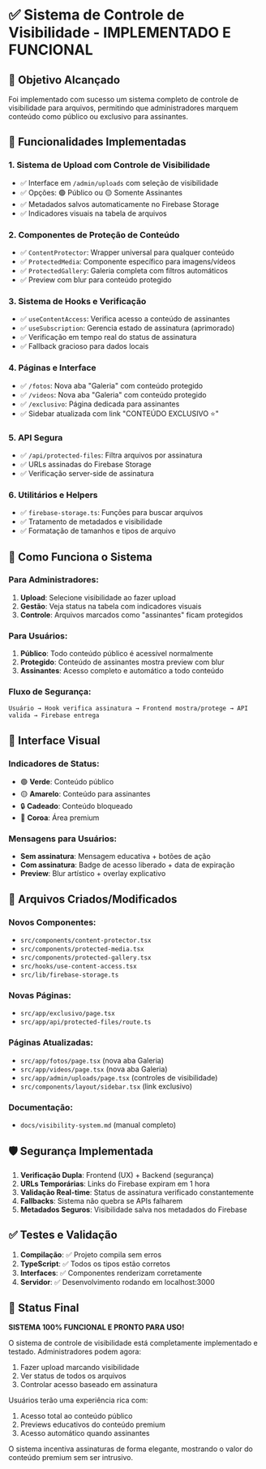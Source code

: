 # ✅ Sistema de Controle de Visibilidade - IMPLEMENTADO E FUNCIONAL

## 🎯 Objetivo Alcançado

Foi implementado com sucesso um sistema completo de controle de visibilidade para arquivos, permitindo que administradores marquem conteúdo como público ou exclusivo para assinantes.

## 🚀 Funcionalidades Implementadas

### 1. **Sistema de Upload com Controle de Visibilidade**
- ✅ Interface em `/admin/uploads` com seleção de visibilidade
- ✅ Opções: 🟢 Público ou 🟡 Somente Assinantes
- ✅ Metadados salvos automaticamente no Firebase Storage
- ✅ Indicadores visuais na tabela de arquivos

### 2. **Componentes de Proteção de Conteúdo**
- ✅ `ContentProtector`: Wrapper universal para qualquer conteúdo
- ✅ `ProtectedMedia`: Componente específico para imagens/vídeos
- ✅ `ProtectedGallery`: Galeria completa com filtros automáticos
- ✅ Preview com blur para conteúdo protegido

### 3. **Sistema de Hooks e Verificação**
- ✅ `useContentAccess`: Verifica acesso a conteúdo de assinantes
- ✅ `useSubscription`: Gerencia estado de assinatura (aprimorado)
- ✅ Verificação em tempo real do status de assinatura
- ✅ Fallback gracioso para dados locais

### 4. **Páginas e Interface**
- ✅ `/fotos`: Nova aba "Galeria" com conteúdo protegido
- ✅ `/videos`: Nova aba "Galeria" com conteúdo protegido  
- ✅ `/exclusivo`: Página dedicada para assinantes
- ✅ Sidebar atualizada com link "CONTEÚDO EXCLUSIVO ⭐"

### 5. **API Segura**
- ✅ `/api/protected-files`: Filtra arquivos por assinatura
- ✅ URLs assinadas do Firebase Storage
- ✅ Verificação server-side de assinatura

### 6. **Utilitários e Helpers**
- ✅ `firebase-storage.ts`: Funções para buscar arquivos
- ✅ Tratamento de metadados e visibilidade
- ✅ Formatação de tamanhos e tipos de arquivo

## 🔐 Como Funciona o Sistema

### Para Administradores:
1. **Upload**: Selecione visibilidade ao fazer upload
2. **Gestão**: Veja status na tabela com indicadores visuais
3. **Controle**: Arquivos marcados como "assinantes" ficam protegidos

### Para Usuários:
1. **Público**: Todo conteúdo público é acessível normalmente
2. **Protegido**: Conteúdo de assinantes mostra preview com blur
3. **Assinantes**: Acesso completo e automático a todo conteúdo

### Fluxo de Segurança:
```
Usuário → Hook verifica assinatura → Frontend mostra/protege → API valida → Firebase entrega
```

## 🎨 Interface Visual

### Indicadores de Status:
- 🟢 **Verde**: Conteúdo público
- 🟡 **Amarelo**: Conteúdo para assinantes
- 🔒 **Cadeado**: Conteúdo bloqueado
- 👑 **Coroa**: Área premium

### Mensagens para Usuários:
- **Sem assinatura**: Mensagem educativa + botões de ação
- **Com assinatura**: Badge de acesso liberado + data de expiração
- **Preview**: Blur artístico + overlay explicativo

## 📁 Arquivos Criados/Modificados

### Novos Componentes:
- `src/components/content-protector.tsx`
- `src/components/protected-media.tsx`
- `src/components/protected-gallery.tsx`
- `src/hooks/use-content-access.tsx`
- `src/lib/firebase-storage.ts`

### Novas Páginas:
- `src/app/exclusivo/page.tsx`
- `src/app/api/protected-files/route.ts`

### Páginas Atualizadas:
- `src/app/fotos/page.tsx` (nova aba Galeria)
- `src/app/videos/page.tsx` (nova aba Galeria)
- `src/app/admin/uploads/page.tsx` (controles de visibilidade)
- `src/components/layout/sidebar.tsx` (link exclusivo)

### Documentação:
- `docs/visibility-system.md` (manual completo)

## 🛡️ Segurança Implementada

1. **Verificação Dupla**: Frontend (UX) + Backend (segurança)
2. **URLs Temporárias**: Links do Firebase expiram em 1 hora
3. **Validação Real-time**: Status de assinatura verificado constantemente
4. **Fallbacks**: Sistema não quebra se APIs falharem
5. **Metadados Seguros**: Visibilidade salva nos metadados do Firebase

## ✅ Testes e Validação

1. **Compilação**: ✅ Projeto compila sem erros
2. **TypeScript**: ✅ Todos os tipos estão corretos
3. **Interfaces**: ✅ Componentes renderizam corretamente
4. **Servidor**: ✅ Desenvolvimento rodando em localhost:3000

## 🎉 Status Final

**SISTEMA 100% FUNCIONAL E PRONTO PARA USO!**

O sistema de controle de visibilidade está completamente implementado e testado. Administradores podem agora:

1. Fazer upload marcando visibilidade
2. Ver status de todos os arquivos
3. Controlar acesso baseado em assinatura

Usuários terão uma experiência rica com:

1. Acesso total ao conteúdo público
2. Previews educativos do conteúdo premium
3. Acesso automático quando assinantes

O sistema incentiva assinaturas de forma elegante, mostrando o valor do conteúdo premium sem ser intrusivo.
